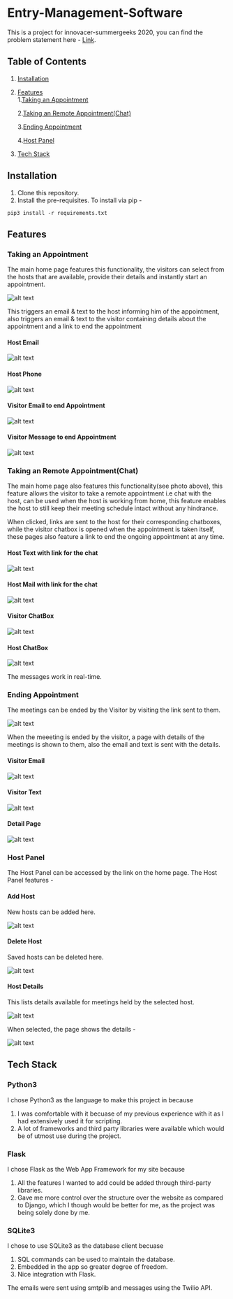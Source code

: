 # Entry-Management-Software
This is a project for innovacer-summergeeks 2020, you can find the problem statement here - [Link](https://summergeeks.in/static/assignments/summergeeks%202020%20-%20SDE%20Assignment.pdf).

## Table of Contents

1. [Installation](#Installation)
2. [Features](#Features)  
    1.[Taking an Appointment](#Taking-an-Appointment)


    2.[Taking an Remote Appointment(Chat)](#Taking-an-Remote-Appointmentchat)
    
    3.[Ending Appointment](#Ending-Appointment)

    4.[Host Panel](#Host-Panel)    
3. [Tech Stack](#Tech-Stack)
## Installation
1. Clone this repository.
2. Install the pre-requisites. To install via pip -


`pip3 install -r requirements.txt` 

## Features

### Taking an Appointment

The main home page features this functionality, the visitors can select from the hosts that are available, provide their details and instantly start an appointment.

![alt text](images/takeappoint.png)

This triggers an email & text to the host informing him of the appointment, also triggers an email & text to the visitor containing details about the appointment and a link to end the appointment

#### Host Email

![alt text](images/meetingstarthostmail.jpeg)

#### Host Phone

![alt text](images/meetingstarthosttext.jpeg)

#### Visitor Email to end Appointment

![alt text](images/visitendmail.jpeg)

#### Visitor Message to end Appointment

![alt text](images/visitmsg.jpeg)

### Taking an Remote Appointment(Chat)

The main home page also features this functionality(see photo above), this feature allows the visitor to take a remote appointment i.e chat with the host, can be used when the host is working from home, this feature enables the host to still keep their meeting schedule intact without any hindrance.

When clicked, links are sent to the host for their corresponding chatboxes, while the  visitor chatbox is opened when the appointment is taken itself, these pages also feature a link to end the ongoing appointment at any time.

#### Host Text with link for the chat

![alt text](images/txtstartchat.jpeg)

#### Host Mail with link for the chat 

![alt text](images/mailstartchat.jpeg)

#### Visitor ChatBox

![alt text](images/visitorchatbox.png)

#### Host ChatBox
![alt text](images/hostchatbox.png)

The messages work in real-time.



### Ending Appointment

The meetings can be ended by the Visitor by visiting the link sent to them.

![alt text](images/meetingend.png)

When the meeeting is ended by the visitor, a page with details of the meetings is shown to them, also the email and text is sent with the details.
#### Visitor Email

![alt text](images/meetingendmail.jpeg)

#### Visitor Text

![alt text](images/visitendmsg.jpeg)

#### Detail Page

![alt text](images/details.png)

### Host Panel

The Host Panel can be accessed by the link on the home page.
The Host Panel features -

#### Add Host

New hosts can be added here.

![alt text](images/addhost.png)

#### Delete Host

Saved hosts can be deleted here.

![alt text](images/deletehost.png)

#### Host Details

This lists details available for meetings held by the selected host.

![alt text](images/hostdetail1.png)

When selected, the page shows the details -

![alt text](images/details2.png)

## Tech Stack

### Python3

I chose Python3 as the language to make this project in because
1. I was comfortable with it becuase of my previous experience with it as I had extensively used it for scripting.
2. A lot of frameworks and third party libraries were available which would be of utmost use during the project.

### Flask

I chose Flask as the Web App Framework for my site because
1. All the features I wanted to add could be added through third-party libraries.
2. Gave me more control over the structure over the website as compared to Django, which I though would be better for me, as the project was being solely done by me.

### SQLite3

I chose to use SQLite3 as the database client becuase

1. SQL commands can be used to maintain the database.
2. Embedded in the app so greater degree of freedom.
3. Nice integration with Flask.

The emails were sent using smtplib and messages using the Twilio API.

